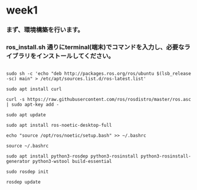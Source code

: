 # week1

### まず、環境構築を行います。

### ros_install.sh 通りにterminal(端末)でコマンドを入力し、必要なライブラリをインストールしてください。

```

sudo sh -c 'echo "deb http://packages.ros.org/ros/ubuntu $(lsb_release -sc) main" > /etc/apt/sources.list.d/ros-latest.list'

sudo apt install curl

curl -s https://raw.githubusercontent.com/ros/rosdistro/master/ros.asc | sudo apt-key add -

sudo apt update

sudo apt install ros-noetic-desktop-full

echo "source /opt/ros/noetic/setup.bash" >> ~/.bashrc

source ~/.bashrc

sudo apt install python3-rosdep python3-rosinstall python3-rosinstall-generator python3-wstool build-essential

sudo rosdep init

rosdep update

```
